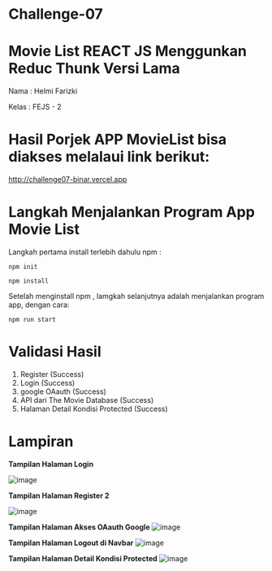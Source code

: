 # Challenge-07

# Movie List REACT JS Menggunkan Reduc Thunk Versi Lama
Nama : Helmi Farizki

Kelas : FEJS - 2

# Hasil Porjek APP MovieList bisa diakses melalaui link berikut: 

http://challenge07-binar.vercel.app


# Langkah Menjalankan Program App Movie List
Langkah pertama install terlebih dahulu npm :
```
npm init
```

```
npm install
```

Setelah menginstall npm , lamgkah selanjutnya adalah menjalankan program app, dengan cara:
```
npm run start
```

# Validasi Hasil
1. Register (Success)
2. Login (Success)
3. google OAauth (Success)
4. API dari The Movie Database (Success)
5. Halaman Detail Kondisi Protected (Success)

# Lampiran

**Tampilan Halaman Login**

![image](https://user-images.githubusercontent.com/95130275/197191985-68b38da8-b99f-4542-a92b-1652e4b0fa43.png)


**Tampilan Halaman Register 2**

![image](https://user-images.githubusercontent.com/95130275/197192089-6019d0d2-d960-4fd2-9ef2-b872c90f4b7c.png)


**Tampilan Halaman Akses OAauth Google**
![image](https://user-images.githubusercontent.com/95130275/197192405-2826a5f5-b5cf-41e0-935f-db358b644842.png)


**Tampilan Halaman Logout di Navbar**
![image](https://user-images.githubusercontent.com/95130275/197192943-c47d9cb6-b3bc-425f-8c2f-37a6a7b6cb0a.png)


**Tampilan Halaman Detail Kondisi Protected**
![image](https://user-images.githubusercontent.com/95130275/197193281-473b8506-726c-4026-956d-815d8f9e3f09.png)



